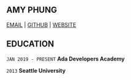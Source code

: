 ## AMY PHUNG

<div id="webaddress">
<a href="phung.amy85@gmail.com">EMAIL</a>
| <a href="https://github.com/aphunk">GITHUB</a>
| <a href="https://amyphung.xyz">WEBSITE</a>

</div>


## EDUCATION

`JAN 2019 - PRESENT`
__Ada Developers Academy__

`2013`
__Seattle University__


